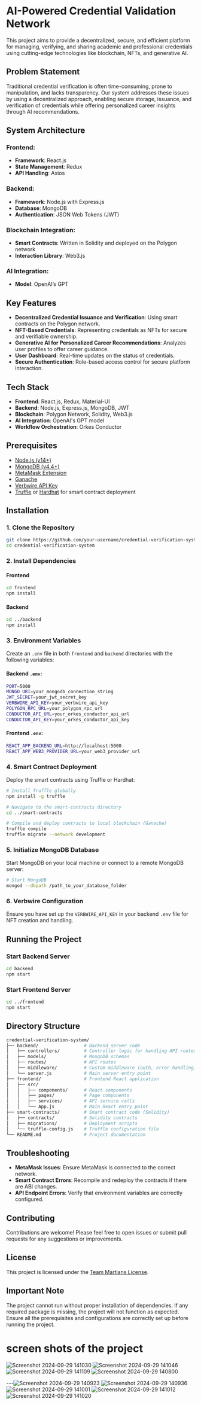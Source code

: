 
# AI-Powered Credential Validation Network

This project aims to provide a decentralized, secure, and efficient platform for managing, verifying, and sharing academic and professional credentials using cutting-edge technologies like blockchain, NFTs, and generative AI.

## Problem Statement

Traditional credential verification is often time-consuming, prone to manipulation, and lacks transparency. Our system addresses these issues by using a decentralized approach, enabling secure storage, issuance, and verification of credentials while offering personalized career insights through AI recommendations.

## System Architecture

### Frontend:
- **Framework**: React.js
- **State Management**: Redux
- **API Handling**: Axios

### Backend:
- **Framework**: Node.js with Express.js
- **Database**: MongoDB
- **Authentication**: JSON Web Tokens (JWT)

### Blockchain Integration:
- **Smart Contracts**: Written in Solidity and deployed on the Polygon network
- **Interaction Library**: Web3.js

### AI Integration:
- **Model**: OpenAI’s GPT
  

## Key Features
- **Decentralized Credential Issuance and Verification**: Using smart contracts on the Polygon network.
- **NFT-Based Credentials**: Representing credentials as NFTs for secure and verifiable ownership.
- **Generative AI for Personalized Career Recommendations**: Analyzes user profiles to offer career guidance.
- **User Dashboard**: Real-time updates on the status of credentials.
- **Secure Authentication**: Role-based access control for secure platform interaction.

## Tech Stack
- **Frontend**: React.js, Redux, Material-UI
- **Backend**: Node.js, Express.js, MongoDB, JWT
- **Blockchain**: Polygon Network, Solidity, Web3.js
- **AI Integration**: OpenAI's GPT model
- **Workflow Orchestration**: Orkes Conductor

## Prerequisites
- [Node.js (v14+)](https://nodejs.org/)
- [MongoDB (v4.4+)](https://www.mongodb.com/)
- [MetaMask Extension](https://metamask.io/)
- [Ganache](https://trufflesuite.com/ganache/)
- [Verbwire API Key](https://verbwire.com/)
- [Truffle](https://www.trufflesuite.com/truffle) or [Hardhat](https://hardhat.org/) for smart contract deployment

## Installation

### 1. Clone the Repository
```bash
git clone https://github.com/your-username/credential-verification-system.git
cd credential-verification-system
```

### 2. Install Dependencies

#### Frontend
```bash
cd frontend
npm install
```

#### Backend
```bash
cd ../backend
npm install
```

### 3. Environment Variables
Create an `.env` file in both `frontend` and `backend` directories with the following variables:

#### Backend `.env`:
```bash
PORT=5000
MONGO_URI=your_mongodb_connection_string
JWT_SECRET=your_jwt_secret_key
VERBWIRE_API_KEY=your_verbwire_api_key
POLYGON_RPC_URL=your_polygon_rpc_url
CONDUCTOR_API_URL=your_orkes_conductor_api_url
CONDUCTOR_API_KEY=your_orkes_conductor_api_key
```

#### Frontend `.env`:
```bash
REACT_APP_BACKEND_URL=http://localhost:5000
REACT_APP_WEB3_PROVIDER_URL=your_web3_provider_url
```

### 4. Smart Contract Deployment
Deploy the smart contracts using Truffle or Hardhat:

```bash
# Install Truffle globally
npm install -g truffle

# Navigate to the smart-contracts directory
cd ../smart-contracts

# Compile and deploy contracts to local blockchain (Ganache)
truffle compile
truffle migrate --network development
```

### 5. Initialize MongoDB Database
Start MongoDB on your local machine or connect to a remote MongoDB server:

```bash
# Start MongoDB
mongod --dbpath /path_to_your_database_folder
```

### 6. Verbwire Configuration
Ensure you have set up the `VERBWIRE_API_KEY` in your backend `.env` file for NFT creation and handling.

## Running the Project

### Start Backend Server
```bash
cd backend
npm start
```

### Start Frontend Server
```bash
cd ../frontend
npm start
```

## Directory Structure
```bash
credential-verification-system/
├── backend/                 # Backend server code
│   ├── controllers/         # Controller logic for handling API routes
│   ├── models/              # MongoDB schemas
│   ├── routes/              # API routes
│   ├── middleware/          # Custom middleware (auth, error handling)
│   └── server.js            # Main server entry point
├── frontend/                # Frontend React application
│   ├── src/
│   │   ├── components/      # React components
│   │   ├── pages/           # Page components
│   │   ├── services/        # API service calls
│   │   └── App.js           # Main React entry point
├── smart-contracts/         # Smart contract code (Solidity)
│   ├── contracts/           # Solidity contracts
│   ├── migrations/          # Deployment scripts
│   └── truffle-config.js    # Truffle configuration file
└── README.md                # Project documentation
```

## Troubleshooting
- **MetaMask Issues**: Ensure MetaMask is connected to the correct network.
- **Smart Contract Errors**: Recompile and redeploy the contracts if there are ABI changes.
- **API Endpoint Errors**: Verify that environment variables are correctly configured.

## Contributing
Contributions are welcome! Please feel free to open issues or submit pull requests for any suggestions or improvements.

## License
This project is licensed under the [Team Martians License](LICENSE.md).

## Important Note
The project cannot run without proper installation of dependencies. If any required package is missing, the project will not function as expected. Ensure all the prerequisites and configurations are correctly set up before running the project.

# screen shots of the project

![Screenshot 2024-09-29 141030](https://github.com/user-attachments/assets/e08bafdf-41dd-45a3-96f1-1ba93e03b2ae)
![Screenshot 2024-09-29 141046](https://github.com/user-attachments/assets/2b7bd214-c589-4f74-ae37-0ad9b1a2cf69)
![Screenshot 2024-09-29 141109](https://github.com/user-attachments/assets/ce6f3142-02e7-4ef7-a04b-7a5c1be06d5a)
![Screenshot 2024-09-29 140800](https://github.com/user-attachments/assets/99a6d2b5-2899-4861-881c-e877a8fea67c)

---![Screenshot 2024-09-29 140923](https://github.com/user-attachments/assets/e507320e-6779-4d53-aa5d-09e6db038d42)
![Screenshot 2024-09-29 140936](https://github.com/user-attachments/assets/39c43603-5739-4676-8bee-ca7ff3def56a)
![Screenshot 2024-09-29 141001](https://github.com/user-attachments/assets/1b75c042-3c69-47d2-90dd-98c3fd781f27)
![Screenshot 2024-09-29 141012](https://github.com/user-attachments/assets/1a0b599c-a9f5-4618-bc9c-5d7b76506f6e)
![Screenshot 2024-09-29 141020](https://github.com/user-attachments/assets/e20f9eba-8ceb-4c96-a2b7-e5662cdb959a)

